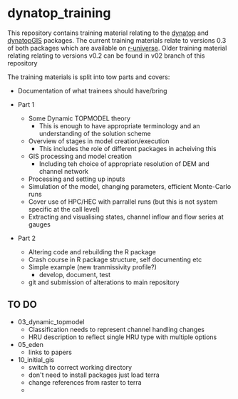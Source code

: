 # dynatop_training

This repository contains training material relating to the
[dynatop](https://waternumbers.github.io/dynatop/) and
[dynatopGIS](https://waternumbers.github.io/dynatopGIS/) packages.
The current training materials relate to versions 0.3 of both packages which
are available on [r-universe](https://waternumbers.r-universe.dev/builds). 
Older training material relating relating to versions v0.2 can be found in v02
branch of this repository

The training materials is split into tow parts and covers:

- Documentation of what trainees should have/bring
- Part 1

	- Some Dynamic TOPMODEL theory
		- This is enough to have appropriate terminology and an understanding of the solution scheme
	- Overview of stages in model creation/execution
		- This includes the role of different packages in acheiving this
	- GIS processing and model creation
		- Including teh choice of appropriate resolution of DEM and channel network
	- Processing and setting up inputs
   - Simulation of the model, changing parameters, efficient Monte-Carlo runs
   - Cover use of HPC/HEC with parrallel runs (but this is not system specific at the call level)
   - Extracting and visualising states, channel inflow and flow series at gauges

- Part 2

	- Altering code and rebuilding the R package
	- Crash course in R package structure, self documenting etc
	- Simple example (new tranmissivity profile?)
		- develop, document, test
	- git and submission of alterations to main repository

## TO DO

- 03_dynamic_topmodel
  - Classification needs to represent channel handling changes
  - HRU description to reflect single HRU type with multiple options
- 05_eden
  - links to papers
- 10_initial_gis
  - switch to correct working directory
  - don't need to install packages just load terra
  - change references from raster to terra
  -
